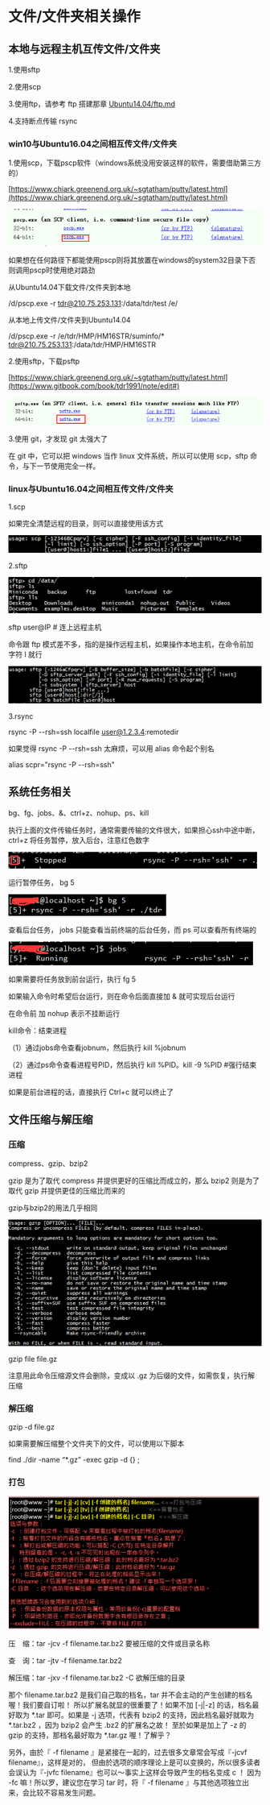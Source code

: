 # 文件/文件夹相关操作

## 本地与远程主机互传文件/文件夹

1.使用sftp

2.使用scp

3.使用ftp，请参考 ftp 搭建那章  [Ubuntu14.04/ftp.md](/Ubuntu14.04/ftp.md)

4.支持断点传输 rsync

### win10与Ubuntu16.04之间相互传文件/文件夹

1.使用scp，下载pscp软件（windows系统没用安装这样的软件，需要借助第三方的）

[https://www.chiark.greenend.org.uk/~sgtatham/putty/latest.html](https://www.chiark.greenend.org.uk/~sgtatham/putty/latest.html)

![](/Ubuntu14.04/assets/6_1.png)

如果想在任何路径下都能使用pscp则将其放置在windows的system32目录下否则调用pscp时使用绝对路劲

从Ubuntu14.04下载文件/文件夹到本地

/d/pscp.exe -r tdr@210.75.253.131:/data/tdr/test /e/

从本地上传文件/文件夹到Ubuntu14.04

/d/pscp.exe -r /e/tdr/HMP/HM16STR/suminfo/\* tdr@210.75.253.131:/data/tdr/HMP/HM16STR

2.使用sftp，下载psftp

[https://www.chiark.greenend.org.uk/~sgtatham/putty/latest.html](https://www.gitbook.com/book/tdr1991/note/edit#)

![](/Ubuntu14.04/assets/6_2.png)

3.使用 git，才发现 git 太强大了

在 git 中，它可以把 windows 当作 linux 文件系统，所以可以使用 scp，sftp 命令，与下一节使用完全一样。

### linux与Ubuntu16.04之间相互传文件/文件夹

1.scp

如果完全清楚远程的目录，则可以直接使用该方式

![](/Ubuntu14.04/assets/6_3.png)

2.sftp

![](/Ubuntu14.04/assets/6_4.png)

sftp user@IP   \# 连上远程主机

命令跟 ftp 模式差不多，指的是操作远程主机，如果操作本地主机，在命令前加 字符 l 就行

![](/Ubuntu14.04/assets/6_5.png)

3.rsync

rsync -P --rsh=ssh localfile user@1.2.3.4:remotedir

如果觉得 rsync -P --rsh=ssh 太麻烦，可以用 alias 命令起个别名

alias scpr="rsync -P --rsh=ssh"

## 系统任务相关

bg、fg、jobs、&、ctrl+z、nohup、ps、kill

执行上面的文件传输任务时，通常需要传输的文件很大，如果担心ssh中途中断，ctrl+z 将任务暂停，放入后台，注意红色数字

![](/Ubuntu14.04/assets/6_7.png)

运行暂停任务， bg 5

![](/Ubuntu14.04/assets/6_8.png)

查看后台任务， jobs 只能查看当前终端的后台任务，而 ps 可以查看所有终端的

![](/Ubuntu14.04/assets/6_9.png)

如果需要将任务放到前台运行，执行  fg 5

如果输入命令时希望后台运行，则在命令后面直接加  &  就可实现后台运行

在命令前 加 nohup  表示不挂断运行

kill命令：结束进程

（1）通过jobs命令查看jobnum，然后执行   kill %jobnum

（2）通过ps命令查看进程号PID，然后执行  kill %PID。kill -9 %PID    \#强行结束进程

如果是前台进程的话，直接执行 Ctrl+c 就可以终止了

## 文件压缩与解压缩

### 压缩

compress、gzip、bzip2

gzip 是为了取代 compress 并提供更好的压缩比而成立的，那么 bzip2 则是为了取代 gzip 并提供更佳的压缩比而来的

gzip与bzip2的用法几乎相同

![](/Ubuntu14.04/assets/6_6.png)

gzip file file.gz

注意用此命令压缩源文件会删除，变成以 .gz 为后缀的文件，如需恢复，执行解压缩

### 解压缩

gzip -d file.gz

如果需要解压缩整个文件夹下的文件，可以使用以下脚本

find ./dir -name “\*.gz” -exec gzip -d {} \;

### 打包

![](/Ubuntu14.04/assets/6_10.png)

压　缩：tar -jcv -f filename.tar.bz2 要被压缩的文件或目录名称

查　询：tar -jtv -f filename.tar.bz2

解压缩：tar -jxv -f filename.tar.bz2 -C 欲解压缩的目录

那个 filename.tar.bz2 是我们自己取的档名，tar 并不会主动的产生创建的档名喔！我们要自订啦！ 所以扩展名就显的很重要了！如果不加 \[-j\|-z\] 的话，档名最好取为 \*.tar 即可。如果是 -j 选项，代表有 bzip2 的支持，因此档名最好就取为 \*.tar.bz2 ，因为 bzip2 会产生 .bz2 的扩展名之故！ 至於如果是加上了 -z 的 gzip 的支持，那档名最好取为 \*.tar.gz 喔！了解乎？

另外，由於『 -f filename 』是紧接在一起的，过去很多文章常会写成『-jcvf filename』，这样是对的， 但由於选项的顺序理论上是可以变换的，所以很多读者会误认为『-jvfc filename』也可以～事实上这样会导致产生的档名变成 c ！ 因为 -fc 嘛！所以罗，建议您在学习 tar 时，将『 -f filename 』与其他选项独立出来，会比较不容易发生问题。

